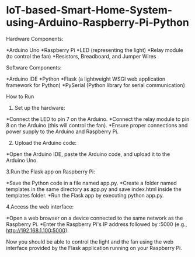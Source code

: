 # IoT-based-Smart-Home-System-using-Arduino-Raspberry-Pi-Python


Hardware Components:

*Arduino Uno
*Raspberry Pi
*LED (representing the light)
*Relay module (to control the fan)
*Resistors, Breadboard, and Jumper Wires


Software Components:

*Arduino IDE
*Python
*Flask (a lightweight WSGI web application framework for Python)
*PySerial (Python library for serial communication)


How to Run

1. Set up the hardware:

*Connect the LED to pin 7 on the Arduino.
*Connect the relay module to pin 8 on the Arduino (this will control the fan).
*Ensure proper connections and power supply to the Arduino and Raspberry Pi.

2. Upload the Arduino code:

*Open the Arduino IDE, paste the Arduino code, and upload it to the Arduino Uno.

3.Run the Flask app on Raspberry Pi:

*Save the Python code in a file named app.py.
*Create a folder named templates in the same directory as app.py and save index.html inside the templates folder.
*Run the Flask app by executing python app.py.

4.Access the web interface:

*Open a web browser on a device connected to the same network as the Raspberry Pi.
*Enter the Raspberry Pi's IP address followed by :5000 (e.g., http://192.168.1.100:5000).

Now you should be able to control the light and the fan using the web interface provided by the Flask application running on your Raspberry Pi.
